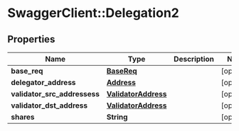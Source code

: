 # SwaggerClient::Delegation2

## Properties
Name | Type | Description | Notes
------------ | ------------- | ------------- | -------------
**base_req** | [**BaseReq**](BaseReq.md) |  | [optional] 
**delegator_address** | [**Address**](Address.md) |  | [optional] 
**validator_src_addressess** | [**ValidatorAddress**](ValidatorAddress.md) |  | [optional] 
**validator_dst_address** | [**ValidatorAddress**](ValidatorAddress.md) |  | [optional] 
**shares** | **String** |  | [optional] 


